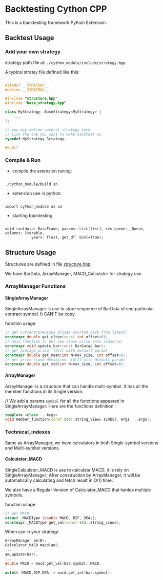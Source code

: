 # Backtesting Cython CPP

This is a backtesting framework Python Extension.

## Backtest Usage

### Add your own strategy

strategy path file at: `./cython_module/include/strategy.hpp`

A typical stratey file defined like this:

```cpp

#ifndef __STRATEGY__
#define __STRATEGY__

#include "structure.hpp"
#include "base_strategy.hpp"

class MyStrategy: BaseStrategy<MyStrategy> {
    ...
};

// you may define several strategy here
// Link the one you want to make backtest on.
typedef MyStrategy Strategy;

#endif

```

### Compile & Run

- compile the extension runing:

```bash

./cython_module/build.sh

```

- extension use in python:

```python3

import cython_module as cm

```

- starting backtesting

```python3

void run(data: DataFrame, params: List[list], res_queue:__Queue, columns: Iterable,
            years: float, get_df: bool=True);

```


## Structure Usage

Structures are defined in file [structure.hpp](./cython_module/include/structure.hpp)

We have BarData, ArrayManager, MACD_Calculator for strategy use.

### ArrayManager Functions

#### SingleArrayManager

SingleArrayManager is use to store sequence of BarData of one particular contract symbol. It CAN'T be copy.

function usage:

```cpp
// get current/previous prices counted back from latest;
constexpr double get_close(const int offset=0);
// main function to put new close price into sequence;
constexpr void update_bar(const BarData& bar);
// get average price  (O(1) with default param)
constexpr double get_mean(int N=max_size, int offset=0);
// get price stand deviation  (O(1) with default param)
constexpr double get_std(int N=max_size, int offset=0);
```

#### ArrayManager

ArrayManager is a structure that can handle multi-symbol. It has all the member functions in its Single version.

// We add a params `symbol` for all the functions appeared in SingleArrayManager. Here are the functions definition:
```cpp
template <class ...Args>
void member_function(const std::string_view& symbol, Args ...args);
```

### Technical_indexes

Same as ArrayManager, we have calculators in both Single-symbol versions and Multi-symbol versions.

#### Calculator_MACD

SingleCalculator_MACD is use to calculate MACD. It is rely on SingleArrayManager; After construction by ArrayManager,
It will be automatically calculating and fetch result in O(1) time.

We also have a Regular Version of Calculator_MACD that hanles multiple symbols.

function usage:

```cpp
// get MACD
struct _MACDType {double MACD, DIF, DEA;};
constexpr _MACDType get_val(const std::string_view&);
```

When use in your strategy:

```cpp
ArrayManager am(N);
Calculator_MACD macd(am);
...
am.update(bar);
...
double MACD = macd.get_val(bar.symbol).MACD;
...
auto&& [MACD,DIF,DEA] = macd.get_val(bar.symbol);

```
